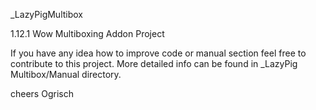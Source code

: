 _LazyPigMultibox 

1.12.1 Wow Multiboxing Addon Project

If you have any idea how to improve code or manual section feel free to contribute to this project.
More detailed info can be found in _LazyPig Multibox/Manual directory.

cheers Ogrisch
